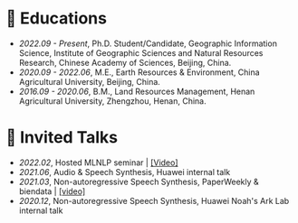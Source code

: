 
# 📖 Educations
- *2022.09 - Present*, Ph.D. Student/Candidate, Geographic Information Science, Institute of Geographic Sciences and Natural Resources Research, Chinese Academy of Sciences, Beijing, China.
- *2020.09 - 2022.06*, M.E., Earth Resources & Environment, China Agricultural University, Beijing, China.
- *2016.09 - 2020.06*, B.M., Land Resources Management, Henan Agricultural University, Zhengzhou, Henan, China.

# 💬 Invited Talks
- *2022.02*, Hosted MLNLP seminar \| [\[Video\]](https://www.bilibili.com/video/BV1wF411x7qh)
- *2021.06*, Audio & Speech Synthesis, Huawei internal talk
- *2021.03*, Non-autoregressive Speech Synthesis, PaperWeekly & biendata \| [\[video\]](https://www.bilibili.com/video/BV1uf4y1t7Hr/)
- *2020.12*, Non-autoregressive Speech Synthesis, Huawei Noah's Ark Lab internal talk